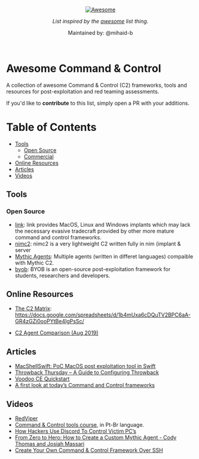
<br/>
<div align="center">

[![Awesome](https://awesome.re/badge.svg)](https://awesome.re)

_List inspired by the [awesome](https://github.com/sindresorhus/awesome) list thing._

Maintained by: @mihaid-b
</div>
<br/>

# Awesome Command & Control

A collection of awesome Command &amp; Control (C2) frameworks, tools and resources for post-exploitation and red teaming assessments.

If you'd like to __contribute__ to this list, simply open a PR with your additions.

Table of Contents
=================

   * [Tools](#tools)
      * [Open Source](#open-source)
      * [Commercial](#commercial)
   * [Online Resources](#online-resources)
   * [Articles](#articles)
   * [Videos](#videos)


## Tools

### Open Source

* [link](https://github.com/postrequest/link): link provides MacOS, Linux and Windows implants which may lack the necessary evasive tradecraft provided by other more mature command and control frameworks.
* [nimc2](https://github.com/d4rckh/nimc2): nimc2 is a very lightweight C2 written fully in nim (implant & server
* [Mythic Agents](https://github.com/orgs/MythicAgents/repositories): Multiple agents (written in differet languages) compaible with Mythic C2. 
* [byob](https://github.com/malwaredllc/byob): BYOB is an open-source post-exploitation framework for students, researchers and developers.

## Online Resources

* [The C2 Matrix](https://www.thec2matrix.com): https://docs.google.com/spreadsheets/d/1b4mUxa6cDQuTV2BPC6aA-GR4zGZi0ooPYtBe4IgPsSc/

* [C2 Agent Comparison (Aug 2019)](https://threatexpress.com/blogs/2019/c2-agent-comparison/)

## Articles

* [MacShellSwift: PoC MacOS post exploitation tool in Swift](https://securityonline.info/macshellswift-poc-macos-post-exploitation-tool-in-swift/)
* [Throwback Thursday – A Guide to Configuring Throwback](https://silentbreaksecurity.com/throwback-thursday-a-guide-to-configuring-throwback/)
* [Voodoo CE Quickstart](https://medium.com/stage-2-security/voodoo-ce-quickstart-ba77eb37eda5)
* [A first look at today’s Command and Control frameworks](https://www.foregenix.com/blog/a-first-look-at-todays-command-and-control-frameworks)

## Videos

* [RedViper](https://www.youtube.com/watch?v=rk4EMhq30-M)
* [Command & Control tools course](https://www.youtube.com/watch?v=bUqu8fh7xUg), in Pt-Br language.
* [How Hackers Use Discord To Control Victim PC’s](https://www.youtube.com/watch?v=_OXyb_Oxmjg)
* [From Zero to Hero: How to Create a Custom Mythic Agent - Cody Thomas and Josiah Massari](https://www.youtube.com/watch?v=xdmdHMjK1KA&t=3596s)
* [Create Your Own Command & Control Framework Over SSH](https://www.youtube.com/watch?v=iP7eFbZPgss)
